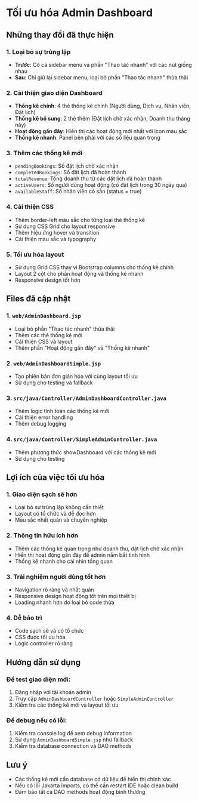# Tối ưu hóa Admin Dashboard

## Những thay đổi đã thực hiện

### 1. Loại bỏ sự trùng lặp
- **Trước**: Có cả sidebar menu và phần "Thao tác nhanh" với các nút giống nhau
- **Sau**: Chỉ giữ lại sidebar menu, loại bỏ phần "Thao tác nhanh" thừa thãi

### 2. Cải thiện giao diện Dashboard
- **Thống kê chính**: 4 thẻ thống kê chính (Người dùng, Dịch vụ, Nhân viên, Đặt lịch)
- **Thống kê bổ sung**: 2 thẻ thêm (Đặt lịch chờ xác nhận, Doanh thu tháng này)
- **Hoạt động gần đây**: Hiển thị các hoạt động mới nhất với icon màu sắc
- **Thống kê nhanh**: Panel bên phải với các số liệu quan trọng

### 3. Thêm các thống kê mới
- `pendingBookings`: Số đặt lịch chờ xác nhận
- `completedBookings`: Số đặt lịch đã hoàn thành
- `totalRevenue`: Tổng doanh thu từ các đặt lịch đã hoàn thành
- `activeUsers`: Số người dùng hoạt động (có đặt lịch trong 30 ngày qua)
- `availableStaff`: Số nhân viên có sẵn (status = true)

### 4. Cải thiện CSS
- Thêm border-left màu sắc cho từng loại thẻ thống kê
- Sử dụng CSS Grid cho layout responsive
- Thêm hiệu ứng hover và transition
- Cải thiện màu sắc và typography

### 5. Tối ưu hóa layout
- Sử dụng Grid CSS thay vì Bootstrap columns cho thống kê chính
- Layout 2 cột cho phần hoạt động và thống kê nhanh
- Responsive design tốt hơn

## Files đã cập nhật

### 1. `web/AdminDashboard.jsp`
- Loại bỏ phần "Thao tác nhanh" thừa thãi
- Thêm các thẻ thống kê mới
- Cải thiện CSS và layout
- Thêm phần "Hoạt động gần đây" và "Thống kê nhanh"

### 2. `web/AdminDashboardSimple.jsp`
- Tạo phiên bản đơn giản hóa với cùng layout tối ưu
- Sử dụng cho testing và fallback

### 3. `src/java/Controller/AdminDashboardController.java`
- Thêm logic tính toán các thống kê mới
- Cải thiện error handling
- Thêm debug logging

### 4. `src/java/Controller/SimpleAdminController.java`
- Thêm phương thức showDashboard với các thống kê mới
- Sử dụng cho testing

## Lợi ích của việc tối ưu hóa

### 1. Giao diện sạch sẽ hơn
- Loại bỏ sự trùng lặp không cần thiết
- Layout có tổ chức và dễ đọc hơn
- Màu sắc nhất quán và chuyên nghiệp

### 2. Thông tin hữu ích hơn
- Thêm các thống kê quan trọng như doanh thu, đặt lịch chờ xác nhận
- Hiển thị hoạt động gần đây để admin nắm bắt tình hình
- Thống kê nhanh cho cái nhìn tổng quan

### 3. Trải nghiệm người dùng tốt hơn
- Navigation rõ ràng và nhất quán
- Responsive design hoạt động tốt trên mọi thiết bị
- Loading nhanh hơn do loại bỏ code thừa

### 4. Dễ bảo trì
- Code sạch sẽ và có tổ chức
- CSS được tối ưu hóa
- Logic controller rõ ràng

## Hướng dẫn sử dụng

### Để test giao diện mới:
1. Đăng nhập với tài khoản admin
2. Truy cập `AdminDashboardController` hoặc `SimpleAdminController`
3. Kiểm tra các thống kê mới và layout tối ưu

### Để debug nếu có lỗi:
1. Kiểm tra console log để xem debug information
2. Sử dụng `AdminDashboardSimple.jsp` như fallback
3. Kiểm tra database connection và DAO methods

## Lưu ý
- Các thống kê mới cần database có dữ liệu để hiển thị chính xác
- Nếu có lỗi Jakarta imports, có thể cần restart IDE hoặc clean build
- Đảm bảo tất cả DAO methods hoạt động bình thường 
